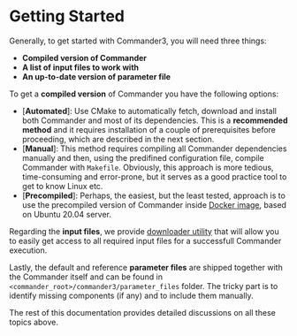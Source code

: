 # Getting Started

Generally, to get started with Commander3, you will need three things:

* **Compiled version of Commander**
* **A list of input files to work with**
* **An up-to-date version of parameter file**

To get a **compiled version** of Commander you have the following options:

- [**Automated**]: Use CMake to automatically fetch, download and install both Commander and 
  most of its dependencies. This is a **recommended method** and it requires installation of 
  a couple of prerequisites before proceeding, which are described in the next section. 
- [**Manual**]: This method requires compiling all Commander dependencies manually and then, 
  using the predifined configuration file, compile Commander with `Makefile`. Obviously, this 
  approach is more tedious, time-consuming and error-prone, but it serves as a good practice 
  tool to get to know Linux etc.
- [**Precompiled**]: Perhaps, the easiest, but the least tested, approach is to use the 
  precompiled version of Commander inside [Docker image](/01_user_manual/docker/README.md), 
  based on Ubuntu 20.04 server. 

Regarding the **input files**, we provide [downloader
utility](/01_user_manual/downloader/index.md) that will allow you to
easily get access to all required input files for a successfull
Commander execution.

Lastly, the default and reference **parameter files** are shipped together with the Commander 
itself and can be found in `<commander_root>/commander3/parameter_files` folder. The tricky 
part is to identify missing components (if any) and to include them manually. 

The rest of this documentation provides detailed discussions on all these topics above.
